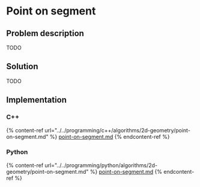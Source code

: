 # Point on segment

## Problem description

TODO

## Solution

TODO

## Implementation

### C++

{% content-ref url="../../programming/c++/algorithms/2d-geometry/point-on-segment.md" %}
[point-on-segment.md](../../programming/c++/algorithms/2d-geometry/point-on-segment.md)
{% endcontent-ref %}

### Python

{% content-ref url="../../programming/python/algorithms/2d-geometry/point-on-segment.md" %}
[point-on-segment.md](../../programming/python/algorithms/2d-geometry/point-on-segment.md)
{% endcontent-ref %}
